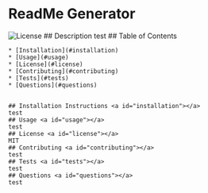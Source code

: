 # ReadMe Generator
 ![License](https://img.shields.io/badge/License-MIT-blue.svg)
    ## Description 
    test
    ## Table of Contents 
    
    * [Installation](#installation)
    * [Usage](#usage)
    * [License](#license)
    * [Contributing](#contributing)
    * [Tests](#tests)
    * [Questions](#questions)
    
    
    ## Installation Instructions <a id="installation"></a>
    test
    ## Usage <a id="usage"></a>
    test
    ## License <a id="license"></a>
    MIT
    ## Contributing <a id="contributing"></a>
    test
    ## Tests <a id="tests"></a>
    test
    ## Questions <a id="questions"></a>
    test
    